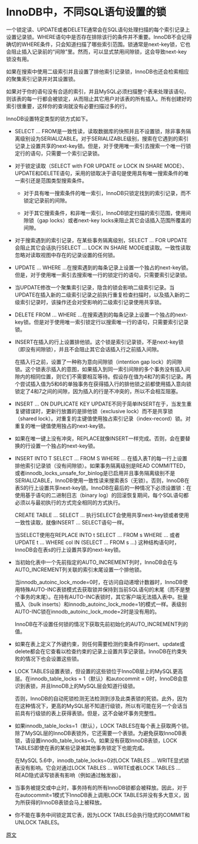 # InnoDB中，不同SQL语句设置的锁

一个锁定读、UPDATE或者DELETE通常会在SQL语句处理扫描的每个索引记录上设置记录锁。WHERE语句中是否存在排除该行的条件并不重要。InnoDB不会记得确切的WHERE条件，只会知道扫描了哪些索引范围。锁通常是next-key锁，它也会阻止插入记录前的“间隙”里。然而，可以显式禁用间隙锁，这会导致next-key锁没有用。

如果在搜索中使用二级索引并且设置了排他索引记录锁，InnoDB也还会检索相应的聚集索引记录并对其设置锁。

如果对于你的语句没有合适的索引，并且MySQL必须扫描整个表来处理该语句，则该表的每一行都会被锁定，从而阻止其它用户对该表的所有插入。所有创建好的索引很重要，这样你的查询就没有必要扫描过多的行。

InnoDB设置特定类型的锁方式如下。

- SELECT ... FROM是一致性读，读取数据库的快照并且不设置锁，除非事务隔离级别设为SERIALIZABLE。对于SERIALIZABLE级别，搜索在它遇到的索引记录上设置共享的next-key锁。但是，对于使用唯一索引去搜索一个唯一行锁定行的语句，只需要一个索引记录锁。

- 对于锁定读取（SELECT with FOR UPDATE or LOCK IN SHARE MODE）、UPDATE和DELETE语句，采用的锁取决于语句是使用具有唯一搜索条件的唯一索引还是范围类型搜索条件。

  - 对于具有唯一搜索条件的唯一索引，InnoDB只锁定找到的索引记录，而不锁定记录前的间隙。

  - 对于其它搜索条件，和非唯一索引，InnoDB锁定扫描的索引范围，使用间隙锁（gap locks）或者next-key locks来阻止其它会话插入范围所覆盖的间隙。
  
- 对于搜索遇到的索引记录，在某些事务隔离级别，SELECT ... FOR UPDATE会阻止其它会话执行SELECT ... LOCK IN SHARE MODE或读取。一致性读取忽略对读取视图中存在的记录设置的任何锁。

- UPDATE ... WHERE ...在搜索遇到的每条记录上设置一个独占的next-key锁。但是，对于使用唯一索引去搜索唯一行的锁定行的语句，只需要索引记录锁。

- 当UPDATE修改一个聚集索引记录，隐含的锁会影响二级索引记录。当UPDATE在插入新的二级索引记录之前执行重复检查扫描时，以及插入新的二级索引记录时，该操作还会对受影响的二级索引记录使用共享锁。

- DELETE FROM ... WHERE ...在搜索遇到的每条记录上设置一个独占的next-key锁。但是对于使用唯一索引锁定行以搜索唯一行的语句，只需要索引记录锁。

- INSERT在插入的行上设置排他锁。这个锁是索引记录锁，不是next-key锁（即没有间隙锁），并且不会阻止其它会话插入行之前插入间隙。

  在插入行之前，设置了一种称为意向间隙锁（intention gap lock）的间隙锁。这个锁表示插入的意图，如果插入到同一索引间隙的多个事务没有插入间隙内的相同位置，则它们不需要相互等待。假设存在值为4和7的索引记录。两个尝试插入值为5和6的单独事务在获得插入行的排他锁之前都使用插入意向锁锁定了4和7之间的间隙，因为插入的行是不冲突的，所以不会相互阻塞。

- INSERT ... ON DUPLICATE KEY UPDATE不同于简单INSERT在于，当发生重复键错误时，更新行放置的是排他锁（exclusive lock）而不是共享锁（shared lock）。对重复的主键值使用独占索引记录（index-record）锁。对重复的唯一键值使用独占的next-key锁。

- 如果在唯一键上没有冲突，REPLACE就像INSERT一样完成。否则，会在要替换的行设置一个独占的next-key锁。

- INSERT INTO T SELECT ... FROM S WHERE ... 在插入表T的每一行上设置排他索引记录锁（没有间隙锁）。如果事务隔离级别是READ COMMITTED，或者innodb_locks_unsafe_for_binlog是已启用并且事务隔离级别不是SERIALIZABLE，InnoDB使用一致性读来搜索表S（无锁）。否则，InnoDB在表S的行上设置共享next-key锁。InnoDB在最后的一种情况下必须设置锁：在使用基于语句的二进制日志（binary log）的回滚恢复期间，每个SQL语句都必须以与最初执行的方式完全相同的方式执行。

  CREATE TABLE ... SELECT ... 执行SELECT会使用共享next-key锁或者使用一致性读取，就像INSERT ... SELECT语句一样。

  当SELECT使用在REPLACE INTO t SELECT ... FROM s WHERE ... 或者UPDATE t ... WHERE col IN (SELECT ... FROM s ...) 这种结构语句时，InnoDB会在表s的行上设置共享的next-key锁。

- 当初始化表中一个先前指定的AUTO_INCREMENT列时，InnoDB会在与AUTO_INCREMENT列关联的索引末尾设置一个排他锁。

  当innodb_autoinc_lock_mode=0时，在访问自动递增计数器时，InnoDB使用特殊AUTO-INC表锁模式去获取锁并保持到当前SQL语句的末尾（而不是整个事务的末尾）。在持有AUTO-INC表锁时，其它客户端无法插入表中。批量插入（bulk inserts）和innodb_autoinc_lock_mode=1的模式一样。表级别AUTO-INC锁在innodb_autoinc_lock_mode=2时是没有用的。

  InnoDB在不设置任何锁的情况下获取先前初始化的AUTO_INCREMENT列的值。

- 如果在表上定义了外键约束，则任何需要检测约束条件的insert、update或delete都会在它查看以检查约束的记录上设置共享记录锁。InnoDB在约束失败的情况下也会设置这些锁。

- LOCK TABLES设置表锁，但设置的这些锁位于InnoDB层上的MySQL更高层。在innodb_table_locks = 1（默认）和autocommit = 0时，InnoDB会意识到表锁，并且InnoDB上的MySQL层会知道行级锁。

  否则，InnoDB的自动死锁检测无法检测到涉及此类表锁的死锁。此外，因为在这种情况下，更高的MySQL层不知道行级锁，所以有可能在另一个会话当前具有行级锁的表上获得表锁。但是，这不会破坏事务完整性。

- 如果innodb_table_locks=1（默认），LOCK TABLES在每个表上获取两个锁。除了MySQL层的InnoDB表锁外，它还需要一个表锁。为避免获取InnoDB表锁，请设置innodb_table_locks=0。如果没有获取InnoDB表锁，LOCK TABLES即使在表的某些记录被其他事务锁定下也能完成。

  在MySQL 5.6中，innodb_table_locks=0对LOCK TABLES ... WRITE显式锁表没有影响。它会对通过LOCK TABLES ... WRITE或者LOCK TABLES ... READ隐式读写锁表有影响（例如通过触发器）。

- 当事务被提交或中止时，事务持有的所有InnoDB锁都会被释放。因此，对于在autocommit=1模式下InnoDB表上调用LOCK TABLES并没有多大意义，因为所获得的InnoDB表锁会马上被释放。

- 你不能在事务中间锁定其它表，因为LOCK TABLES会执行隐式的COMMIT和UNLOCK TABLES。

[原文](https://dev.mysql.com/doc/refman/5.6/en/innodb-locks-set.html)